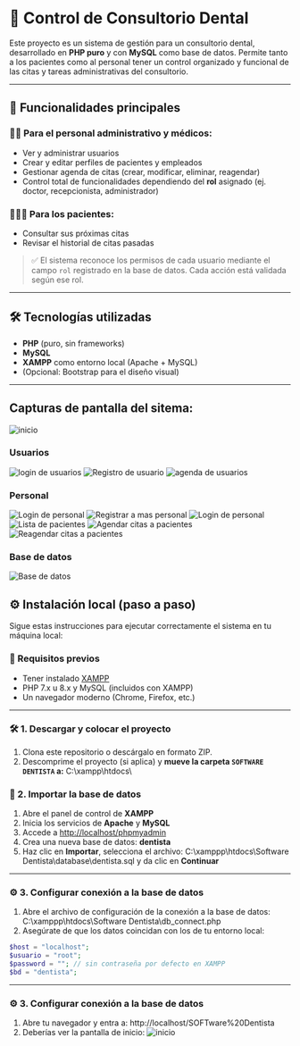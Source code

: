 # 🦷 Control de Consultorio Dental

Este proyecto es un sistema de gestión para un consultorio dental, desarrollado en **PHP puro** y con **MySQL** como base de datos. Permite tanto a los pacientes como al personal tener un control organizado y funcional de las citas y tareas administrativas del consultorio.

---

## 🧾 Funcionalidades principales

### 👨‍⚕️ Para el personal administrativo y médicos:
- Ver y administrar usuarios
- Crear y editar perfiles de pacientes y empleados
- Gestionar agenda de citas (crear, modificar, eliminar, reagendar)
- Control total de funcionalidades dependiendo del **rol** asignado (ej. doctor, recepcionista, administrador)

### 🧑‍🤝‍🧑 Para los pacientes:
- Consultar sus próximas citas
- Revisar el historial de citas pasadas

> ✅ El sistema reconoce los permisos de cada usuario mediante el campo `rol` registrado en la base de datos. Cada acción está validada según ese rol.

---

## 🛠️ Tecnologías utilizadas

- **PHP** (puro, sin frameworks)
- **MySQL**
- **XAMPP** como entorno local (Apache + MySQL)
- (Opcional: Bootstrap para el diseño visual)

---

## Capturas de pantalla del sitema:
![inicio](assets\ss\inicio.png)
### Usuarios
![login de usuarios](assets\ss\loginUsarios.png)
![Registro de usuario](assets\ss\registroUsuario.png)
![agenda de usuarios](assets\ss\agendaUsuarios.png)

### Personal
![Login de personal](assets\ss\loginPersonal.png)
![Registrar a mas personal](assets\ss\resgistroPersonal.png)
![Login de personal](assets\ss\dashboardPersonal.png)
![Lista de pacientes](assets\ss\listaPacientes.png)
![Agendar citas a pacientes]( assets\ss\agendar.png)
![Reagendar citas a pacientes](assets\ss\reagendar.png)

### Base de datos
![Base de  datos](assets\ss\database.png)

## ⚙️ Instalación local (paso a paso)

Sigue estas instrucciones para ejecutar correctamente el sistema en tu máquina local:

### 🔧 Requisitos previos

- Tener instalado [XAMPP](https://www.apachefriends.org/es/index.html)
- PHP 7.x u 8.x y MySQL (incluidos con XAMPP)
- Un navegador moderno (Chrome, Firefox, etc.)

---

### 🛠️ 1. Descargar y colocar el proyecto

1. Clona este repositorio o descárgalo en formato ZIP.
2. Descomprime el proyecto (si aplica) y **mueve la carpeta `SOFTWARE DENTISTA` a:** C:\xampp\htdocs\

### 🧩 2. Importar la base de datos

1. Abre el panel de control de **XAMPP**
2. Inicia los servicios de **Apache** y **MySQL**
3. Accede a [http://localhost/phpmyadmin](http://localhost/phpmyadmin)
4. Crea una nueva base de datos: **dentista**
5. Haz clic en **Importar**, selecciona el archivo: C:\xamppp\htdocs\Software Dentista\database\dentista.sql
y da clic en **Continuar**

---

### ⚙️ 3. Configurar conexión a la base de datos

1. Abre el archivo de configuración de la conexión a la base de datos: C:\xamppp\htdocs\Software Dentista\db_connect.php
2. Asegúrate de que los datos coincidan con los de tu entorno local:

```php
$host = "localhost";
$usuario = "root";
$password = ""; // sin contraseña por defecto en XAMPP
$bd = "dentista";
```
---

### ⚙️ 3. Configurar conexión a la base de datos
1. Abre tu navegador y entra a: http://localhost/SOFTware%20Dentista
2. Deberías ver la pantalla de inicio: ![inicio](assets\ss\inicio.png)

